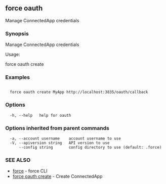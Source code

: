 ## force oauth

Manage ConnectedApp credentials

### Synopsis


Manage ConnectedApp credentials

Usage:

  force oauth create <name> <callback>
  

### Examples

```

  force oauth create MyApp http://localhost:3835/oauth/callback

```

### Options

```
  -h, --help   help for oauth
```

### Options inherited from parent commands

```
  -a, --account username    account username to use
  -V, --apiversion string   API version to use
      --config string       config directory to use (default: .force)
```

### SEE ALSO

* [force](force.md)	 - force CLI
* [force oauth create](force_oauth_create.md)	 - Create ConnectedApp

